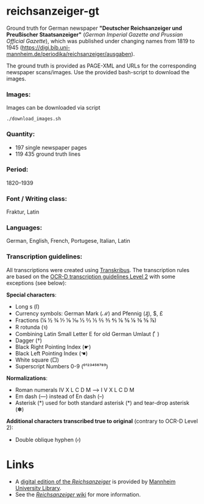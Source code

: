 # reichsanzeiger-gt
Ground truth for German newspaper **"Deutscher Reichsanzeiger und Preußischer Staatsanzeiger"** (*German Imperial Gazette and Prussian Official Gazette*), which was published under changing names from 1819 to 1945 (https://digi.bib.uni-mannheim.de/periodika/reichsanzeiger/ausgaben). 

The ground truth is provided as PAGE-XML and URLs for the corresponding newspaper scans/images. Use the provided bash-script to download the images.

### Images:
Images can be downloaded via script

`./download_images.sh `

### Quantity:
- 197 single newspaper pages
- 119 435 ground truth lines

### Period:
1820–1939 

### Font / Writing class:
Fraktur, Latin

### Languages:
German, English, French, Portugese, Italian, Latin

### Transcription guidelines:
All transcriptions were created using [Transkribus](https://readcoop.eu/transkribus/?sc=Transkribus). The transcription rules are based on the [OCR-D transcription guidelines Level 2](https://ocr-d.de/en/gt-guidelines/trans/trLevels.html) with some exceptions (see below):

**Special characters**: 
- Long s (ſ)
- Currency symbols: German Mark (ℳ) and Pfennig (₰), $, £
- Fractions (¼ ½ ¾ ⅐ ⅑ ⅒ ⅓ ⅔ ⅕ ⅖ ⅗ ⅘ ⅙ ⅚ ⅛ ⅜ ⅝ ⅞)
- R rotunda (ꝛ)
- Combining Latin Small Letter E for old German Umlaut ( ͤ )
- Dagger (†)
- Black Right Pointing Index (☛)
- Black Left Pointing Index (☚)
- White square (□)
- Superscript Numbers 0-9 (⁰¹²³⁴⁵⁶⁷⁸⁹)

**Normalizations**:
- Roman numerals ⅠⅤ Ⅹ Ⅼ Ⅽ Ⅾ Ⅿ --> I V X L C D M  
- Em dash (—) instead of En dash (–)
- Asterisk (\*) used for both standard asterisk (\*) and tear-drop asterisk (✽)

**Additional characters transcribed true to original** (contrary to OCR-D Level 2):
- Double oblique hyphen (⸗)

# Links
+ A [digital edition of the *Reichsanzeiger*](https://digi.bib.uni-mannheim.de/periodika/reichsanzeiger/) is provided by [Mannheim University Library](https://www.bib.uni-mannheim.de/en/).
+ See the [*Reichsanzeiger* wiki](https://github.com/UB-Mannheim/Reichsanzeiger/wiki) for more information.
